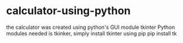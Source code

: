 # calculator-using-python
the calculator was created using python's GUI module tkinter
Python modules needed is tkinker, simply install tkinter using pip
pip install tk 
